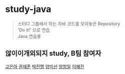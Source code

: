# study-java
>스터디 그룹에서 하는 자바 코드를 모아놓은 Repository  
>'Do it!' 으로 연습  
>Java 연습용  

## 않이이개외되지 study, B팀 참여자
[고은아](https://github.com/EunaGo) [권재준](https://github.com/alikwon) [박진명](https://github.com/qkrwlsaud) [양미선](https://github.com/Yangmiseon) [양창일](https://github.com/clachic00) [이혜진](https://github.com/1117j)

